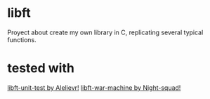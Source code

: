 # libft
Proyect about create my own library in C, replicating several typical functions.

# tested with
[libft-unit-test by Alelievr!](https://github.com/alelievr/libft-unit-test)
[libft-war-machine by Night-squad!](https://github.com/Night-squad/libft-war-machine-v2019)
